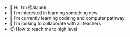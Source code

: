 - 👋 Hi, I’m @3laa89
- 👀 I’m interested in learning something new 
- 🌱 I’m currently learning codeing and computer pathway 
- 💞️ I’m looking to collaborate with all teachers 
- 📫 How to reach me to high level 
<!---
3laa89/3laa89 is a ✨ special ✨ repository because its `README.md` (this file) appears on your GitHub profile.
You can click the Preview link to take a look at your changes.
--->
